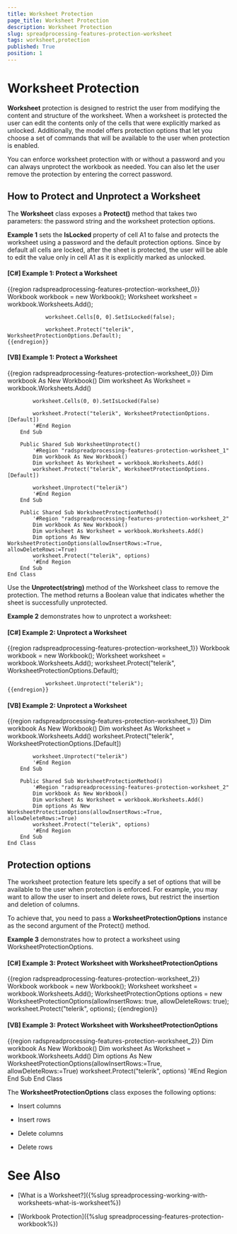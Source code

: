 ```yaml
---
title: Worksheet Protection
page_title: Worksheet Protection
description: Worksheet Protection
slug: spreadprocessing-features-protection-worksheet
tags: worksheet,protection
published: True
position: 1
---
```


# Worksheet Protection



__Worksheet__ protection is designed to restrict the user from modifying the content and structure of the worksheet. When a worksheet is protected the user can edit the contents only of the cells that were explicitly marked as unlocked. Additionally, the model offers protection options that let you choose a set of commands that will be available to the user when protection is enabled.
      

You can enforce worksheet protection with or without a password and you can always unprotect the workbook as needed. You can also let the user remove the protection by entering the correct password.
      

## How to Protect and Unprotect a Worksheet

The __Worksheet__ class exposes a __Protect()__ method that takes two parameters: the password string and the worksheet protection options.
        

__Example 1__ sets the __IsLocked__ property of cell A1 to false and protects the worksheet using a password and the default protection options. Since by default all cells are locked, after the sheet is protected, the user will be able to edit the value only in cell A1 as it is explicitly marked as unlocked.
        

#### __[C#] Example 1: Protect a Worksheet__

{{region radspreadprocessing-features-protection-worksheet_0}}
	            Workbook workbook = new Workbook();
	            Worksheet worksheet = workbook.Worksheets.Add();
	
	            worksheet.Cells[0, 0].SetIsLocked(false);
	
	            worksheet.Protect("telerik", WorksheetProtectionOptions.Default);
	{{endregion}}



#### __[VB] Example 1: Protect a Worksheet__

{{region radspreadprocessing-features-protection-worksheet_0}}
	        Dim workbook As New Workbook()
	        Dim worksheet As Worksheet = workbook.Worksheets.Add()
	
	        worksheet.Cells(0, 0).SetIsLocked(False)
	
	        worksheet.Protect("telerik", WorksheetProtectionOptions.[Default])
	        '#End Region
	    End Sub
	
	    Public Shared Sub WorksheetUnprotect()
	        '#Region "radspreadprocessing-features-protection-worksheet_1"
	        Dim workbook As New Workbook()
	        Dim worksheet As Worksheet = workbook.Worksheets.Add()
	        worksheet.Protect("telerik", WorksheetProtectionOptions.[Default])
	
	        worksheet.Unprotect("telerik")
	        '#End Region
	    End Sub
	
	    Public Shared Sub WorksheetProtectionMethod()
	        '#Region "radspreadprocessing-features-protection-worksheet_2"
	        Dim workbook As New Workbook()
	        Dim worksheet As Worksheet = workbook.Worksheets.Add()
	        Dim options As New WorksheetProtectionOptions(allowInsertRows:=True, allowDeleteRows:=True)
	        worksheet.Protect("telerik", options)
	        '#End Region
	    End Sub
	End Class



Use the __Unprotect(string)__ method of the Worksheet class to remove the protection. The method returns a Boolean value that indicates whether the sheet is successfully unprotected.
        

__Example 2__ demonstrates how to unprotect a worksheet:
        

#### __[C#] Example 2: Unprotect a Worksheet__

{{region radspreadprocessing-features-protection-worksheet_1}}
	            Workbook workbook = new Workbook();
	            Worksheet worksheet = workbook.Worksheets.Add();
	            worksheet.Protect("telerik", WorksheetProtectionOptions.Default);
	
	            worksheet.Unprotect("telerik");
	{{endregion}}



#### __[VB] Example 2: Unprotect a Worksheet__

{{region radspreadprocessing-features-protection-worksheet_1}}
	        Dim workbook As New Workbook()
	        Dim worksheet As Worksheet = workbook.Worksheets.Add()
	        worksheet.Protect("telerik", WorksheetProtectionOptions.[Default])
	
	        worksheet.Unprotect("telerik")
	        '#End Region
	    End Sub
	
	    Public Shared Sub WorksheetProtectionMethod()
	        '#Region "radspreadprocessing-features-protection-worksheet_2"
	        Dim workbook As New Workbook()
	        Dim worksheet As Worksheet = workbook.Worksheets.Add()
	        Dim options As New WorksheetProtectionOptions(allowInsertRows:=True, allowDeleteRows:=True)
	        worksheet.Protect("telerik", options)
	        '#End Region
	    End Sub
	End Class



## Protection options

The worksheet protection feature lets specify a set of options that will be available to the user when protection is enforced. For example, you may want to allow the user to insert and delete rows, but restrict the insertion and deletion of columns.
        

To achieve that, you need to pass a __WorksheetProtectionOptions__ instance as the second argument of the Protect() method.
        

__Example 3__ demonstrates how to protect a worksheet using WorksheetProtectionOptions.
        

#### __[C#] Example 3: Protect Worksheet with WorksheetProtectionOptions__

{{region radspreadprocessing-features-protection-worksheet_2}}
	            Workbook workbook = new Workbook();
	            Worksheet worksheet = workbook.Worksheets.Add();
	            WorksheetProtectionOptions options = new WorksheetProtectionOptions(allowInsertRows: true, allowDeleteRows: true);
	            worksheet.Protect("telerik", options);
	{{endregion}}



#### __[VB] Example 3: Protect Worksheet with WorksheetProtectionOptions__

{{region radspreadprocessing-features-protection-worksheet_2}}
	        Dim workbook As New Workbook()
	        Dim worksheet As Worksheet = workbook.Worksheets.Add()
	        Dim options As New WorksheetProtectionOptions(allowInsertRows:=True, allowDeleteRows:=True)
	        worksheet.Protect("telerik", options)
	        '#End Region
	    End Sub
	End Class



The __WorksheetProtectionOptions__ class exposes the following options:
        

* Insert columns

* Insert rows

* Delete columns

* Delete rows

# See Also

 * [What is a Worksheet?]({%slug spreadprocessing-working-with-worksheets-what-is-worksheet%})

 * [Workbook Protection]({%slug spreadprocessing-features-protection-workbook%})
